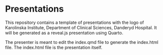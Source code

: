 # Presentations

This repository contains a template of presentations with the logo of Karolinska Institute, Department of Clinical Sciences, Danderyd Hospital.
It will be generated as a reveal.js presentation using Quarto.

The presenter is meant to edit the index.qmd file to generate the index.html file. The index.html file is the presentation itself.